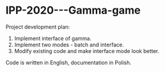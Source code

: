 # IPP-2020---Gamma-game

Project development plan:

1. Implement interface of gamma.
2. Implement two modes - batch and interface.
3. Modify existing code and make interface mode look better.

Code is written in English, documentation in Polish.
